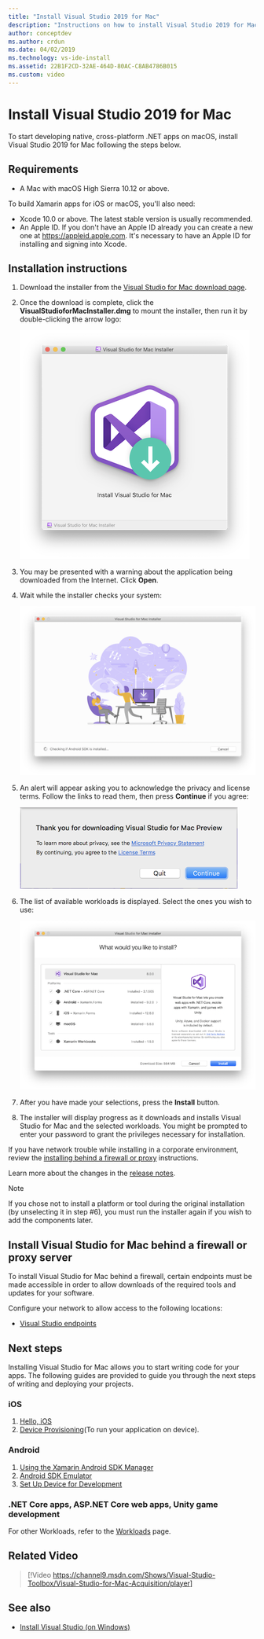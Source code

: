 ```yaml
---
title: "Install Visual Studio 2019 for Mac"
description: "Instructions on how to install Visual Studio 2019 for Mac and additional components required for cross-platform development."
author: conceptdev
ms.author: crdun
ms.date: 04/02/2019
ms.technology: vs-ide-install
ms.assetid: 22B1F2CD-32AE-464D-80AC-C8AB4786B015
ms.custom: video
---
```

# Install Visual Studio 2019 for Mac

To start developing native, cross-platform .NET apps on macOS, install Visual Studio 2019 for Mac following the steps below.

## Requirements

- A Mac with macOS High Sierra 10.12 or above.

To build Xamarin apps for iOS or macOS, you'll also need:

- Xcode 10.0 or above. The latest stable version is usually recommended.
- An Apple ID. If you don't have an Apple ID already you can create a new one at https://appleid.apple.com. It's necessary to have an Apple ID for installing and signing into Xcode.

## Installation instructions

1. Download the installer from the [Visual Studio for Mac download page](https://aka.ms/vsmac).
2. Once the download is complete, click the **VisualStudioforMacInstaller.dmg** to mount the installer, then run it by double-clicking the arrow logo:

    [![Click the large arrow to begin installation](media/install-installer-sml.png)](media/install-installer.png#lightbox)

3. You may be presented with a warning about the application being downloaded from the Internet. Click **Open**.
4. Wait while the installer checks your system:

    [![The installer checks your system for installed components](media/install-checking-sml.png)](media/install-checking.png#lightbox)

5. An alert will appear asking you to acknowledge the privacy and license terms. Follow the links to read them, then press **Continue** if you agree:

    [![Follow the links to the privacy and terms, then continue if you agree](media/install-privacy-sml.png)](media/install-privacy.png#lightbox)

6. The list of available workloads is displayed. Select the ones you wish to use:

    [![Choose which optional workload features you would like to install](media/install-selection-sml.png)](media/install-selection.png#lightbox)

7. After you have made your selections, press the **Install** button.
8. The installer will display progress as it downloads and installs Visual Studio for Mac and the selected workloads. You might be prompted to enter your password to grant the privileges necessary for installation.

If you have network trouble while installing in a corporate environment, review the [installing behind a firewall or proxy](https://docs.microsoft.com/visualstudio/mac/installation#install-visual-studio-for-mac-behind-a-firewall-or-proxy-server) instructions.

Learn more about the changes in the [release notes](https://docs.microsoft.com/visualstudio/releasenotes/vs2019-mac-relnotes).

> [!NOTE]
> If you chose not to install a platform or tool during the original installation (by unselecting it in step #6), you must run the installer again if you wish to add the components later.

## Install Visual Studio for Mac behind a firewall or proxy server

To install Visual Studio for Mac behind a firewall, certain endpoints must be made accessible in order to allow downloads of the required tools and updates for your software.

Configure your network to allow access to the following locations:

- [Visual Studio endpoints](/visualstudio/install/install-visual-studio-behind-a-firewall-or-proxy-server)

## Next steps

Installing Visual Studio for Mac allows you to start writing code for your apps. The following guides are provided to guide you through the next steps of writing and deploying your projects.

### iOS

1. [Hello, iOS](https://developer.xamarin.com/guides/ios/getting_started/hello,_iOS/)
2. [Device Provisioning](https://developer.xamarin.com/guides/ios/getting_started/installation/device_provisioning)(To run your application on device).

### Android

1. [Using the Xamarin Android SDK Manager](https://developer.xamarin.com/guides/android/getting_started/installation/android-sdk/?ide=xs)
2. [Android SDK Emulator](https://developer.xamarin.com/guides/android/getting_started/installation/android-emulator/)
4. [Set Up Device for Development](https://developer.xamarin.com/guides/android/getting_started/installation/set_up_device_for_development/)

### .NET Core apps, ASP.NET Core web apps, Unity game development

For other Workloads, refer to the [Workloads](/visualstudio/mac/workloads) page.

## Related Video

> [!Video https://channel9.msdn.com/Shows/Visual-Studio-Toolbox/Visual-Studio-for-Mac-Acquisition/player]

## See also

- [Install Visual Studio (on Windows)](/visualstudio/install/install-visual-studio)
